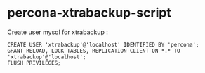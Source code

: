 # percona-xtrabackup-script

Create user mysql for xtrabackup :
```
CREATE USER 'xtrabackup'@'localhost' IDENTIFIED BY 'percona';
GRANT RELOAD, LOCK TABLES, REPLICATION CLIENT ON *.* TO 'xtrabackup'@'localhost';
FLUSH PRIVILEGES;
```

